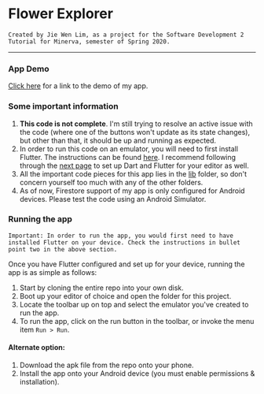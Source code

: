 # Flower Explorer
`Created by Jie Wen Lim, as a project for the Software Development 2 Tutorial for Minerva, semester of Spring 2020.`

---

### App Demo
[Click here](https://youtu.be/gH5yKOluaVU) for a link to the demo of my app.

### Some important information

1. **This code is not complete**. I'm still trying to resolve an active issue with the code (where one of the buttons won't update as its state changes), but other than that, it should be up and running as expected.
2. In order to run this code on an emulator, you will need to first install Flutter. The instructions can be found [here](https://flutter.dev/docs/get-started/install). I recommend following through the [next page](https://flutter.dev/docs/get-started/editor) to set up Dart and Flutter for your editor as well.
3. All the important code pieces for this app lies in the [lib](https://github.com/melabolic/flower_explorer/tree/master/lib) folder, so don't concern yourself too much with any of the other folders.
4. As of now, Firestore support of my app is only configured for Android devices. Please test the code using an Android Simulator.

### Running the app
`Important: In order to run the app, you would first need to have installed Flutter on your device. Check the instructions in bullet point two in the above section.`

Once you have Flutter configured and set up for your device, running the app is as simple as follows:
1. Start by cloning the entire repo into your own disk.
2. Boot up your editor of choice and open the folder for this project.
3. Locate the toolbar up on top and select the emulator you've created to run the app.
4. To run the app, click on the run button in the toolbar, or invoke the menu item `Run > Run`.

#### Alternate option:
1. Download the apk file from the repo onto your phone.
2. Install the app onto your Android device (you must enable permissions & installation).


